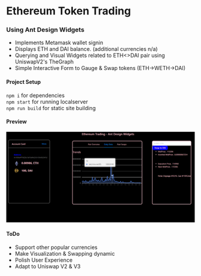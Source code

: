 # Ethereum Token Trading

### Using Ant Design Widgets

- Implements Metamask wallet signin
- Displays ETH and DAI balance. (additional currencies n/a)
- Querying and Visual Widgets related to ETH<>DAI pair using UniswapV2's TheGraph
- Simple Interactive Form to Gauge & Swap tokens (ETH->WETH->DAI)

#### Project Setup
`npm i` for dependencies
<br/>
`npm start` for running localserver
<br/>
`npm run build` for static site building

#### Preview
![alt text](https://raw.githubusercontent.com/10dimensions/eth-trading-ant/master/ethswap.PNG)

#### ToDo
- Support other popular currencies
- Make Visualization & Swapping dynamic
- Polish User Experience
- Adapt to Uniswap V2 & V3
